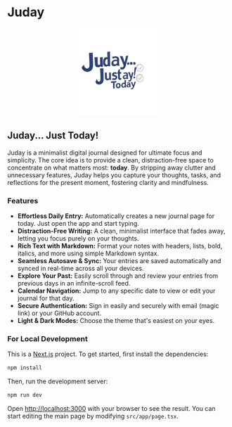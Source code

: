 # Juday

<div align="center">
  <img src="public/Juday-logo.png" alt="Juday Logo" width="200"/>
</div>

## Juday... Just Today!

Juday is a minimalist digital journal designed for ultimate focus and simplicity. The core idea is to provide a clean, distraction-free space to concentrate on what matters most: **today**. By stripping away clutter and unnecessary features, Juday helps you capture your thoughts, tasks, and reflections for the present moment, fostering clarity and mindfulness.

### Features

*   **Effortless Daily Entry:** Automatically creates a new journal page for today. Just open the app and start typing.
*   **Distraction-Free Writing:** A clean, minimalist interface that fades away, letting you focus purely on your thoughts.
*   **Rich Text with Markdown:** Format your notes with headers, lists, bold, italics, and more using simple Markdown syntax.
*   **Seamless Autosave & Sync:** Your entries are saved automatically and synced in real-time across all your devices.
*   **Explore Your Past:** Easily scroll through and review your entries from previous days in an infinite-scroll feed.
*   **Calendar Navigation:** Jump to any specific date to view or edit your journal for that day.
*   **Secure Authentication:** Sign in easily and securely with email (magic link) or your GitHub account.
*   **Light & Dark Modes:** Choose the theme that's easiest on your eyes.

### For Local Development

This is a [Next.js](https://nextjs.org) project. To get started, first install the dependencies:

```bash
npm install
```

Then, run the development server:

```bash
npm run dev
```

Open [http://localhost:3000](http://localhost:3000) with your browser to see the result. You can start editing the main page by modifying `src/app/page.tsx`.